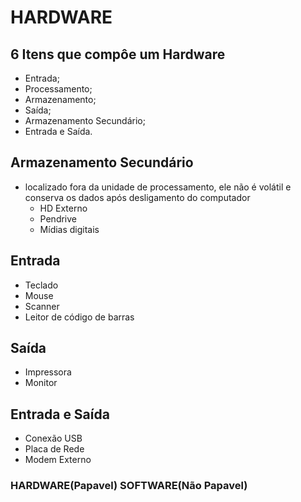 # HARDWARE

## 6 Itens que compôe um Hardware
- Entrada;
- Processamento;
- Armazenamento;
- Saída;
- Armazenamento Secundário;
- Entrada e Saída.

## Armazenamento Secundário
- localizado fora da unidade de processamento, ele não é volátil e conserva os dados após desligamento do computador
  - HD Externo
  - Pendrive
  - Mídias digitais

## Entrada
- Teclado
- Mouse
- Scanner
- Leitor de código de barras

## Saída
- Impressora
- Monitor

## Entrada e Saída
- Conexão USB
- Placa de Rede
- Modem Externo

### HARDWARE(Papavel) SOFTWARE(Não Papavel)